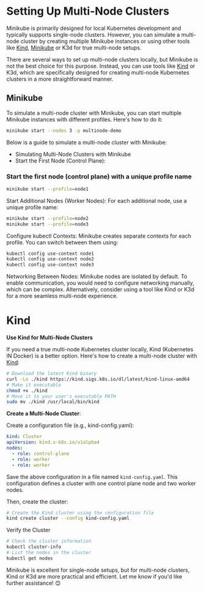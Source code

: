 # Setting Up Multi-Node Clusters

Minikube is primarily designed for local Kubernetes development and typically supports single-node clusters. However, you can simulate a multi-node cluster by creating multiple Minikube instances or using other tools like [Kind](https://kind.sigs.k8s.io/), [Minikube](https://minikube.sigs.k8s.io/docs/tutorials/multi_node/#hello-deployment.yaml) or K3d for true multi-node setups. 

There are several ways to set up multi-node clusters locally, but Minikube is not the best choice for this purpose. Instead, you can use tools like [Kind](https://kind.sigs.k8s.io/) or K3d, which are specifically designed for creating multi-node Kubernetes clusters in a more straightforward manner.


## Minikube

To simulate a multi-node cluster with Minikube, you can start multiple Minikube instances with different profiles. Here's how to do it:
```bash
minikube start --nodes 3 -p multinode-demo
```

Below is a guide to simulate a multi-node cluster with Minikube:

- Simulating Multi-Node Clusters with Minikube
- Start the First Node (Control Plane):

### Start the first node (control plane) with a unique profile name
```bash
minikube start --profile=node1
```

Start Additional Nodes (Worker Nodes): For each additional node, use a unique profile name:

```bash
minikube start --profile=node2
minikube start --profile=node3
```

Configure kubectl Contexts: Minikube creates separate contexts for each profile. You can switch between them using:

```bash
kubectl config use-context node1
kubectl config use-context node2
kubectl config use-context node3
```

Networking Between Nodes: Minikube nodes are isolated by default. To enable communication, you would need to configure networking manually, which can be complex. Alternatively, consider using a tool like Kind or K3d for a more seamless multi-node experience.


# Kind

**Use Kind for Multi-Node Clusters**

If you need a true multi-node Kubernetes cluster locally, Kind (Kubernetes IN Docker) is a better option. Here's how to create a multi-node cluster with [Kind](https://kind.sigs.k8s.io/):

```bash
# Download the latest Kind binary
curl -Lo ./kind https://kind.sigs.k8s.io/dl/latest/kind-linux-amd64
# Make it executable
chmod +x ./kind
# Move it to your user's executable PATH
sudo mv ./kind /usr/local/bin/kind
```

**Create a Multi-Node Cluster**: 

Create a configuration file (e.g., kind-config.yaml):
```yaml
kind: Cluster
apiVersion: kind.x-k8s.io/v1alpha4
nodes:
  - role: control-plane
  - role: worker
  - role: worker
```
Save the above configuration in a file named `kind-config.yaml`. This configuration defines a cluster with one control plane node and two worker nodes.


Then, create the cluster:
```bash
# Create the Kind cluster using the configuration file
kind create cluster --config kind-config.yaml
```

Verify the Cluster
```bash
# Check the cluster information
kubectl cluster-info
# List the nodes in the cluster
kubectl get nodes
```

Minikube is excellent for single-node setups, but for multi-node clusters, Kind or K3d are more practical and efficient. Let me know if you'd like further assistance! 😊